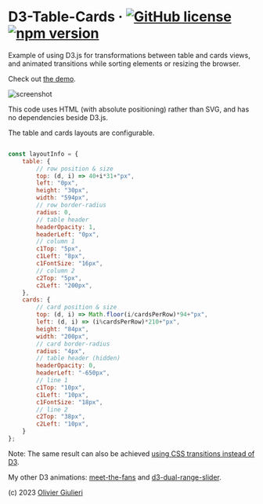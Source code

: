 # D3-Table-Cards &middot; [![GitHub license](https://img.shields.io/github/license/evoluteur/d3-table-cards)](https://github.com/evoluteur/d3-table-cards/blob/master/LICENSE) [![npm version](https://img.shields.io/npm/v/d3-table-cards)](https://www.npmjs.com/package/d3-table-cards)


Example of using D3.js for transformations between table and cards views, and animated transitions while sorting elements or resizing the browser.

Check out [the demo](https://evoluteur.github.io/d3-table-cards/).

![screenshot](https://raw.github.com/evoluteur/d3-table-cards/master/screenshot.gif)


This code uses HTML (with absolute positioning) rather than SVG, and has no dependencies beside D3.js.

The table and cards layouts are configurable.

```javascript

const layoutInfo = {
	table: {
		// row position & size
		top: (d, i) => 40+i*31+"px",
		left: "0px",
		height: "30px",
		width: "594px",
		// row border-radius
		radius: 0,
		// table header
		headerOpacity: 1,
		headerLeft: "0px",
		// column 1
		c1Top: "5px",
		c1Left: "8px",
		c1FontSize: "16px",
		// column 2
		c2Top: "5px",
		c2Left: "200px",
	},
	cards: {
		// card position & size
		top: (d, i) => Math.floor(i/cardsPerRow)*94+"px",
		left: (d, i) => (i%cardsPerRow)*210+"px",
		height: "84px",
		width: "200px",
		// card border-radius
		radius: "4px",
		// table header (hidden)
		headerOpacity: 0,
		headerLeft: "-650px",
		// line 1
		c1Top: "10px",
		c1Left: "10px",
		c1FontSize: "18px",
		// line 2
		c2Top: "38px",
		c2Left: "10px",
	}
};

```

Note: The same result can also be achieved [using CSS transitions instead of D3](https://evoluteur.github.io/isomorphic-table-cards/index.html).

My other D3 animations: [meet-the-fans](https://evoluteur.github.io/meet-the-fans) and [d3-dual-range-slider](https://evoluteur.github.io/d3-dual-range-slider).


(c) 2023 [Olivier Giulieri](https://evoluteur.github.io/)